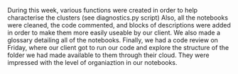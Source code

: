 During this week, various functions were created in order to help characterise the clusters (see diagnostics.py script)
Also, all the notebooks were cleaned, the code commented, and blocks of descriptions were added in order to make them more easily useable by our client. 
We also made a glossary detailing all of the notebooks.
Finally, we had a code review on Friday, where our client got to run our code and explore the structure of the folder we had made available to them through their cloud.
They were impressed with the level of organiaztion in our notebooks.
